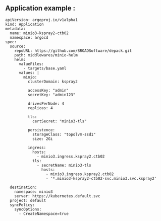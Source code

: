 

## Application example : 
    apiVersion: argoproj.io/v1alpha1
    kind: Application
    metadata:
      name: minio3-kspray2-ctb02
      namespace: argocd
    spec:
      source:
        repoURL: https://github.com/BROADSoftware/depack.git
        path: middlewares/minio-helm
        helm:
          valueFiles:
            - targets/base.yaml
          values: |
            minio:
              clusterDomain: kspray2
    
              accessKey: "admin"
              secretKey: "admin123"
    
              drivesPerNode: 4
              replicas: 4
    
              tls:
                certSecret: "minio3-tls"
    
              persistence:
                storageClass: "topolvm-ssd1"
                size: 2Gi
    
              ingress:
                hosts:
                  - minio3.ingress.kspray2.ctb02
                tls:
                  - secretName: minio3-tls
                    hosts:
                      - minio3.ingress.kspray2.ctb02
                      - '*.minio3-kspray2-ctb02-svc.minio3.svc.kspray2'
    
      destination:
        namespace: minio3
        server: https://kubernetes.default.svc
      project: default
      syncPolicy:
        syncOptions:
          - CreateNamespace=true
    
    
    



